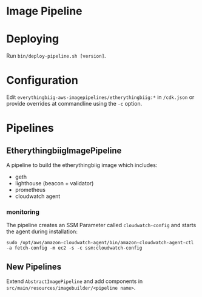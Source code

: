 # Image Pipeline

# Deploying
Run `bin/deploy-pipeline.sh [version]`.

# Configuration
Edit `everythingbiig-aws-imagepipelines/etherythingbiig:*` in `/cdk.json` or provide overrides at commandline using the `-c` option.

# Pipelines

## EtherythingbiigImagePipeline
A pipeline to build the etherythingbiig image which includes:
- geth
- lighthouse (beacon + validator)
- prometheus
- cloudwatch agent

### monitoring
The pipeline creates an SSM Parameter called `cloudwatch-config` and starts the agent during installation:
```
sudo /opt/aws/amazon-cloudwatch-agent/bin/amazon-cloudwatch-agent-ctl -a fetch-config -m ec2 -s -c ssm:cloudwatch-config
```

## New Pipelines
Extend `AbstractImagePipeline` and add components in `src/main/resources/imagebuilder/<pipeline name>`.